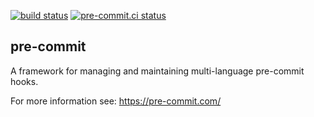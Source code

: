 [![build status](https://github.com/pre-commit/pre-commit/actions/workflows/main.yml/badge.svg)][buildStatusBadgeLink]
[![pre-commit.ci status](https://results.pre-commit.ci/badge/github/pre-commit/pre-commit/main.svg)](https://results.pre-commit.ci/latest/github/pre-commit/pre-commit/main)

## pre-commit

A framework for managing and maintaining multi-language pre-commit hooks.

For more information see: https://pre-commit.com/


[buildStatusBadgeLink]: https://github.com/pre-commit/pre-commit/actions/workflows/main.yml